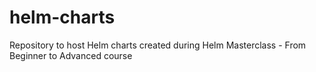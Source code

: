 # helm-charts
Repository to host Helm charts created during Helm Masterclass - From Beginner to Advanced course 
